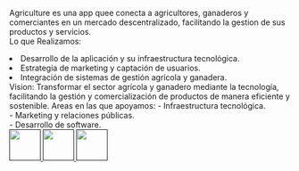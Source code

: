 <span class="font-bold text-start text-xl"> Agriculture</span><span class="font-light text-start text-xl"> es una app quee conecta a agricultores, ganaderos y comerciantes en un mercado descentralizado, facilitando la gestion de sus productos y servicios.
 <br> <span class="font-bold text-xl">Lo que Realizamos:</span>
</span> 
<li class="font-light text-start text-xl">Desarrollo de la aplicación y su infraestructura tecnológica.</li>
<li class="font-light text-start text-xl">Estrategia de marketing y captación de usuarios.</li>
<li class="font-light text-start text-xl">Integración de sistemas de gestión agrícola y ganadera.</li>
<!-- VISION -->
<span class="font-semibold text-start text-xl"> Vision:</span>
<span class="font-light text-start text-xl">Transformar el sector agrícola y ganadero mediante la tecnología, facilitando la gestión y comercialización de productos de manera eficiente y sostenible.</span> 
<!-- AREAS DE TRABAJO -->
<span class="font-semibold text-start text-xl"> Areas en las que apoyamos:</span>
<span class="font-light text-start text-xl"> - Infraestructura tecnológica. <br>- Marketing y relaciones públicas. <br>- Desarrollo de software.
</span> 
<div class="flex justify-items-center w-5/12 py-5 gap-0">
<a href=""><img src="https://xpanzion.net/assets/icon-web.png" alt=""style="width:56px; height:56px">
</a>
<a href=""><img src="https://xpanzion.net/assets/icon-ig.png" alt="" style="width:56px; height:56px">
</a>
<a href=""><img src="https://xpanzion.net/assets/icon-fb.png" alt="" style="width:56px; height:56px">
</a>
</div>